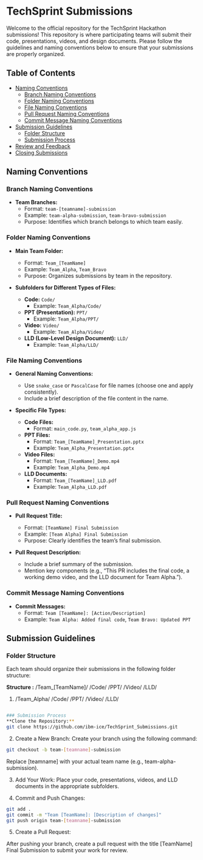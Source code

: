 # TechSprint Submissions

Welcome to the official repository for the TechSprint Hackathon submissions! This repository is where participating teams will submit their code, presentations, videos, and design documents. Please follow the guidelines and naming conventions below to ensure that your submissions are properly organized.

## Table of Contents
- [Naming Conventions](#naming-conventions)
  - [Branch Naming Conventions](#branch-naming-conventions)
  - [Folder Naming Conventions](#folder-naming-conventions)
  - [File Naming Conventions](#file-naming-conventions)
  - [Pull Request Naming Conventions](#pull-request-naming-conventions)
  - [Commit Message Naming Conventions](#commit-message-naming-conventions)
- [Submission Guidelines](#submission-guidelines)
  - [Folder Structure](#folder-structure)
  - [Submission Process](#submission-process)
- [Review and Feedback](#review-and-feedback)
- [Closing Submissions](#closing-submissions)

## Naming Conventions

### Branch Naming Conventions
- **Team Branches:** 
  - Format: `team-[teamname]-submission`
  - Example: `team-alpha-submission`, `team-bravo-submission`
  - Purpose: Identifies which branch belongs to which team easily.

### Folder Naming Conventions
- **Main Team Folder:**
  - Format: `Team_[TeamName]`
  - Example: `Team_Alpha`, `Team_Bravo`
  - Purpose: Organizes submissions by team in the repository.

- **Subfolders for Different Types of Files:**
  - **Code:** `Code/`
    - Example: `Team_Alpha/Code/`
  - **PPT (Presentation):** `PPT/`
    - Example: `Team_Alpha/PPT/`
  - **Video:** `Video/`
    - Example: `Team_Alpha/Video/`
  - **LLD (Low-Level Design Document):** `LLD/`
    - Example: `Team_Alpha/LLD/`

### File Naming Conventions
- **General Naming Conventions:**
  - Use `snake_case` or `PascalCase` for file names (choose one and apply consistently).
  - Include a brief description of the file content in the name.

- **Specific File Types:**
  - **Code Files:** 
    - Format: `main_code.py`, `team_alpha_app.js`
  - **PPT Files:** 
    - Format: `Team_[TeamName]_Presentation.pptx`
    - Example: `Team_Alpha_Presentation.pptx`
  - **Video Files:** 
    - Format: `Team_[TeamName]_Demo.mp4`
    - Example: `Team_Alpha_Demo.mp4`
  - **LLD Documents:** 
    - Format: `Team_[TeamName]_LLD.pdf`
    - Example: `Team_Alpha_LLD.pdf`

### Pull Request Naming Conventions
- **Pull Request Title:**
  - Format: `[TeamName] Final Submission`
  - Example: `[Team Alpha] Final Submission`
  - Purpose: Clearly identifies the team’s final submission.

- **Pull Request Description:**
  - Include a brief summary of the submission.
  - Mention key components (e.g., “This PR includes the final code, a working demo video, and the LLD document for Team Alpha.”).

### Commit Message Naming Conventions
- **Commit Messages:**
  - Format: `Team [TeamName]: [Action/Description]`
  - Example: `Team Alpha: Added final code`, `Team Bravo: Updated PPT`

## Submission Guidelines

### Folder Structure
Each team should organize their submissions in the following folder structure:

**Structure :**  /Team_[TeamName]/ /Code/ /PPT/ /Video/ /LLD/


1. /Team_Alpha/ /Code/ /PPT/ /Video/ /LLD/
   
```bash

### Submission Process
**Clone the Repository:**
git clone https://github.com/ibm-ice/TechSprint_Submissions.git
```
2. Create a New Branch:
Create your branch using the following command:
```bash
git checkout -b team-[teamname]-submission
```
  Replace [teamname] with your actual team name (e.g., team-alpha-submission).

3. Add Your Work:
  Place your code, presentations, videos, and LLD documents in the appropriate subfolders.

4. Commit and Push Changes:
```bash
git add .
git commit -m "Team [TeamName]: [Description of changes]"
git push origin team-[teamname]-submission
```
5. Create a Pull Request:

  After pushing your branch, create a pull request with the title [TeamName] Final Submission to submit your work for review.
